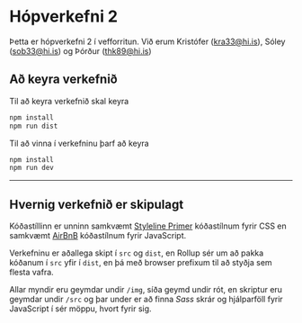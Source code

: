 # Hópverkefni 2

Þetta er hópverkefni 2 í vefforritun. Við erum Kristófer (kra33@hi.is), Sóley (sob33@hi.is) og Þórður (thk89@hi.is)

## Að keyra verkefnið

Til að keyra verkefnið skal keyra

```bash
npm install   
npm run dist
```

Til að vinna í verkefninu þarf að keyra

```bash
npm install   
npm run dev
```

---

## Hvernig verkefnið er skipulagt

Kóðastíllinn er unninn samkvæmt [Styleline Primer](https://www.npmjs.com/package/stylelint-config-primer) kóðastílnum fyrir CSS en samkvæmt [AirBnB](https://www.npmjs.com/package/eslint-config-airbnb) kóðastílnum fyrir JavaScript.

Verkefninu er aðallega skipt í `src` og `dist`, en Rollup sér um að pakka kóðanum í `src` yfir í `dist`, en þá með browser prefixum til að styðja sem flesta vafra.

Allar myndir eru geymdar undir `/img`, síða geymd undir rót, en skriptur eru geymdar undir `/src` og þar under er að finna _Sass_ skrár og hjálparföll fyrir JavaScript í sér möppu, hvort fyrir sig.


